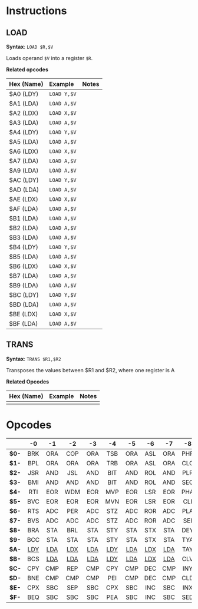 # Instructions

## LOAD

**Syntax**: `LOAD $R,$V`

Loads operand `$V` into a register `$R`.

**Related opcodes**

| Hex (Name) | Example     | Notes |
| :--------  | :---------- | :---- |
| $A0 (LDY)  | `LOAD Y,$V` |       |
| $A1 (LDA)  | `LOAD A,$V` |       |
| $A2 (LDX)  | `LOAD X,$V` |       |
| $A3 (LDA)  | `LOAD A,$V` |       |
| $A4 (LDY)  | `LOAD Y,$V` |       |
| $A5 (LDA)  | `LOAD A,$V` |       |
| $A6 (LDX)  | `LOAD X,$V` |       |
| $A7 (LDA)  | `LOAD A,$V` |       |
| $A9 (LDA)  | `LOAD A,$V` |       |
| $AC (LDY)  | `LOAD Y,$V` |       |
| $AD (LDA)  | `LOAD A,$V` |       |
| $AE (LDX)  | `LOAD X,$V` |       |
| $AF (LDA)  | `LOAD A,$V` |       |
| $B1 (LDA)  | `LOAD A,$V` |       |
| $B2 (LDA)  | `LOAD A,$V` |       |
| $B3 (LDA)  | `LOAD A,$V` |       |
| $B4 (LDY)  | `LOAD Y,$V` |       |
| $B5 (LDA)  | `LOAD A,$V` |       |
| $B6 (LDX)  | `LOAD X,$V` |       |
| $B7 (LDA)  | `LOAD A,$V` |       |
| $B9 (LDA)  | `LOAD A,$V` |       |
| $BC (LDY)  | `LOAD Y,$V` |       |
| $BD (LDA)  | `LOAD A,$V` |       |
| $BE (LDX)  | `LOAD X,$V` |       |
| $BF (LDA)  | `LOAD A,$V` |       |

## TRANS

**Syntax**: `TRANS $R1,$R2`

Transposes the values between $R1 and $R2, where one register is A

**Related Opcodes**

| Hex (Name) | Example     | Notes |
| :--------- | :---------- | :---- |
|            |             |       |


# Opcodes

|         |    **-0**    |    **-1**    |    **-2**    |    **-3**    |    **-4**    |    **-5**    |    **-6**    |    **-7**    | **-8** |    **-9**    | **-A** | **-B** |    **-C**    |    **-D**    |    **-E**    |    **-F**    |
| :-----: | :----------: | :----------: | :----------: | :----------: | :----------: | :----------: | :----------: | :----------: | :----: | :----------: | :----: | :----: | :----------: | :----------: | :----------: | :----------: |
| **$0-** |     BRK      |     ORA      |     COP      |     ORA      |     TSB      |     ORA      |     ASL      |     ORA      |  PHP   |     ORA      |  ASL   |  PHD   |     TSB      |     ORA      |     ASL      |     ORA      |
| **$1-** |     BPL      |     ORA      |     ORA      |     ORA      |     TRB      |     ORA      |     ASL      |     ORA      |  CLC   |     ORA      |  INC   |  TCS   |     TRB      |     ORA      |     ASL      |     ORA      |
| **$2-** |     JSR      |     AND      |     JSL      |     AND      |     BIT      |     AND      |     ROL      |     AND      |  PLP   |     AND      |  ROL   |  PLD   |     BIT      |     AND      |     ROL      |     AND      |
| **$3-** |     BMI      |     AND      |     AND      |     AND      |     BIT      |     AND      |     ROL      |     AND      |  SEC   |     AND      |  DEC   |  TSC   |     BIT      |     AND      |     ROL      |     AND      |
| **$4-** |     RTI      |     EOR      |     WDM      |     EOR      |     MVP      |     EOR      |     LSR      |     EOR      |  PHA   |     EOR      |  LSR   |  PHK   |     JMP      |     EOR      |     LSR      |     EOR      |
| **$5-** |     BVC      |     EOR      |     EOR      |     EOR      |     MVN      |     EOR      |     LSR      |     EOR      |  CLI   |     EOR      |  PHY   |  TCD   |     JMP      |     EOR      |     LSR      |     EOR      |
| **$6-** |     RTS      |     ADC      |     PER      |     ADC      |     STZ      |     ADC      |     ROR      |     ADC      |  PLA   |     ADC      |  ROR   |  RTL   |     JMP      |     ADC      |     ROR      |     ADC      |
| **$7-** |     BVS      |     ADC      |     ADC      |     ADC      |     STZ      |     ADC      |     ROR      |     ADC      |  SEI   |     ADC      |  PLY   |  TDC   |     JMP      |     ADC      |     ROR      |     ADC      |
| **$8-** |     BRA      |     STA      |     BRL      |     STA      |     STY      |     STA      |     STX      |     STA      |  DEY   |     BIT      |  TXA   |  PHB   |     STY      |     STA      |     STX      |     STA      |
| **$9-** |     BCC      |     STA      |     STA      |     STA      |     STY      |     STA      |     STX      |     STA      |  TYA   |     STA      |  TXS   |  TXY   |     STZ      |     STA      |     STZ      |     STA      |
| **$A-** | [LDY](#load) | [LDA](#load) | [LDX](#load) | [LDA](#load) | [LDY](#load) | [LDA](#load) | [LDX](#load) | [LDA](#load) |  TAY   | [LDA](#load) |  TAX   |  PLB   | [LDY](#load) | [LDA](#load) | [LDX](#load) | [LDA](#load) |
| **$B-** |     BCS      | [LDA](#load) | [LDA](#load) | [LDA](#load) | [LDY](#load) | [LDA](#load) | [LDX](#load) | [LDA](#load) |  CLV   | [LDA](#load) |  TSX   |  TYX   | [LDY](#load) | [LDA](#load) | [LDX](#load) | [LDA](#load) |
| **$C-** |     CPY      |     CMP      |     REP      |     CMP      |     CPY      |     CMP      |     DEC      |     CMP      |  INY   |     CMP      |  DEX   |  WAI   |     CPY      |     CMP      |     DEC      |     CMP      |
| **$D-** |     BNE      |     CMP      |     CMP      |     CMP      |     PEI      |     CMP      |     DEC      |     CMP      |  CLD   |     CMP      |  PHX   |  STP   |     JML      |     CMP      |     DEC      |     CMP      |
| **$E-** |     CPX      |     SBC      |     SEP      |     SBC      |     CPX      |     SBC      |     INC      |     SBC      |  INX   |     SBC      |  NOP   |  XBA   |     CPX      |     SBC      |     INC      |     SBC      |
| **$F-** |     BEQ      |     SBC      |     SBC      |     SBC      |     PEA      |     SBC      |     INC      |     SBC      |  SED   |     SBC      |  PLX   |  XCE   |     JSR      |     SBC      |     INC      |     SBC      |
